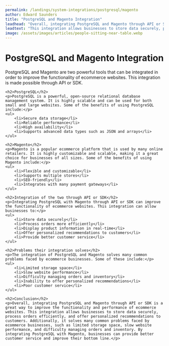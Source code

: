 ```yaml
---
permalink: /landings/system-integrations/postgresql/magento
author: Edward Saunders
title: "PostgreSQL and Magento Integration"
leadhead: "Overall, integrating PostgreSQL and Magento through API or SDK is a great way to improve the functionality and performance of ecommerce websites"
leadtext: "This integration allows businesses to store data securely, process orders efficiently, and offer personalized recommendations to customers. Additionally, it solves many common problems faced by ecommerce businesses, such as limited storage space, slow website performance, and difficulty managing orders and inventory. By integrating PostgreSQL with Magento, businesses can provide better customer service and improve their bottom line."
image: /assets/images/articles/people-sitting-near-table.webp
---
```

<div class="arttext">	<h1>PostgreSQL and Magento Integration</h1>
	<p>PostgreSQL and Magento are two powerful tools that can be integrated in order to improve the functionality of ecommerce websites. This integration is made possible through API or SDK.</p>

	<h2>PostgreSQL</h2>
	<p>PostgreSQL is a powerful, open-source relational database management system. It is highly scalable and can be used for both small and large websites. Some of the benefits of using PostgreSQL include:</p>
	<ul>
		<li>Secure data storage</li>
		<li>Reliable performance</li>
		<li>High availability</li>
		<li>Supports advanced data types such as JSON and arrays</li>
	</ul>

	<h2>Magento</h2>
	<p>Magento is a popular ecommerce platform that is used by many online retailers. It is highly customizable and scalable, making it a great choice for businesses of all sizes. Some of the benefits of using Magento include:</p>
	<ul>
		<li>Flexible and customizable</li>
		<li>Supports multiple stores</li>
		<li>SEO-friendly</li>
		<li>Integrates with many payment gateways</li>
	</ul>

	<h2>Integration of the two through API or SDK</h2>
	<p>Integrating PostgreSQL with Magento through API or SDK can improve the functionality of ecommerce websites. This integration can allow businesses to:</p>
	<ul>
		<li>Store data securely</li>
		<li>Process orders more efficiently</li>
		<li>Display product information in real-time</li>
		<li>Offer personalized recommendations to customers</li>
		<li>Provide better customer service</li>
	</ul>

	<h2>Problems their integration solves</h2>
	<p>The integration of PostgreSQL and Magento solves many common problems faced by ecommerce businesses. Some of these include:</p>
	<ul>
		<li>Limited storage space</li>
		<li>Slow website performance</li>
		<li>Difficulty managing orders and inventory</li>
		<li>Inability to offer personalized recommendations</li>
		<li>Poor customer service</li>
	</ul>

	<h2>Conclusion</h2>
	<p>Overall, integrating PostgreSQL and Magento through API or SDK is a great way to improve the functionality and performance of ecommerce websites. This integration allows businesses to store data securely, process orders efficiently, and offer personalized recommendations to customers. Additionally, it solves many common problems faced by ecommerce businesses, such as limited storage space, slow website performance, and difficulty managing orders and inventory. By integrating PostgreSQL with Magento, businesses can provide better customer service and improve their bottom line.</p>
</div>